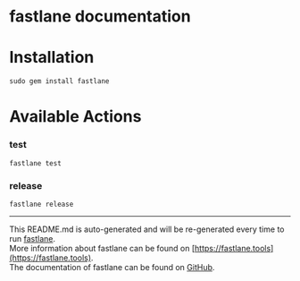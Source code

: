 fastlane documentation
================
# Installation
```
sudo gem install fastlane
```
# Available Actions
### test
```
fastlane test
```

### release
```
fastlane release
```


----

This README.md is auto-generated and will be re-generated every time to run [fastlane](https://fastlane.tools).  
More information about fastlane can be found on [https://fastlane.tools](https://fastlane.tools).  
The documentation of fastlane can be found on [GitHub](https://github.com/fastlane/fastlane).